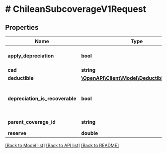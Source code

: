 # # ChileanSubcoverageV1Request

## Properties

Name | Type | Description | Notes
------------ | ------------- | ------------- | -------------
**apply_depreciation** | **bool** | Does coverage apply depreciation |
**cad** | **string** | The CAD | [optional]
**deductible** | [**\OpenAPI\Client\Model\DeductibleV1Request**](DeductibleV1Request.md) |  | [optional]
**depreciation_is_recoverable** | **bool** | Is depreciation recoverable?   Must be null if ApplyDepreciation is false. | [optional]
**parent_coverage_id** | **string** | The parent coverage id |
**reserve** | **double** | The reserve | [optional]

[[Back to Model list]](../../README.md#models) [[Back to API list]](../../README.md#endpoints) [[Back to README]](../../README.md)
